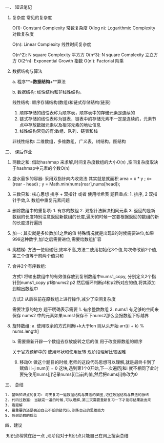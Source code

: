 一、 知识笔记

 1. 复杂度 常见的复杂度

    O(1): Constant Complexity 常数复杂度
    O(log n): Logarithmic Complexity 对数复杂度 

    O(n): Linear Complexity 线性时间复杂度 

    O(n^2): N square Complexity 平⽅方
    O(n^3): N square Complexity ⽴立⽅方
    O(2^n): Exponential Growth 指数
    O(n!): Factorial 阶乘 

 2. 数据结构与算法

    a. 程序**=**数据结构**+**算法

    b. 数据结构: 线性结构和非线性结构。

    线性结构: 顺序存储结构(数组)和链式存储结构(链表)

    1. 顺序存储的线性表称为顺序表，顺序表中的存储元素是连续的
    2. 链式存储的线性表称为链表，链表中的存储元素不一定是连续的，元素节点中存放数据元素以及相邻元素的地址信息
    3. 线性结构常见的有:数组、队列、链表和栈

    非线性结构: 二维数组，多维数组，广义表，树结构，图结构

二、 课后作业

 1. 两数之和: 借助hashmap 来求解,时间复杂度数组的大小O(n) ,空间复杂度取决于hashmap中元素的个数O(n)

 2. 盛水最多的容器: 采用双指针向内收敛法 其实就是就面积 area = x * y ; x= (rear - head) ; y = Math.min(nums[rear],nums[head]);

 3. 三数只和: 核心思想 排序 + 双指针 或者 使用哈希表 题目重点: 1. 排序, 2 双指针手敛,3. 数组中重复元素问题

 4. 删除数组中的重复项: 1. 有序的数组 2. 双指针法解决相同元素 3. 返回的是新数组的长度特别注意返回新数组的长度,遍历的时候一定要根据返回的数组的新的长度进行遍历

 5. 加一: 其实就是多位数加1之后的值 特殊情况就是出现9的时候需要进位,如果999这种数字,加1之后需要进位,需要给数组扩容

 6. 爬楼梯: 方法一使用递归,效率不高,方法二使用初始化3个值,每次修改前2个值,第三个值等于前两个值只和

 7. 合并2个有序数组: 

    方式1 将输出数组中的有效值存放到复制数组中nums1_copy, 分别定义2个指针到nums1_copy p1和nums2 p2  然后循环判断p1和p2所对应的值,将其添加到输出数组中

    方式2 从后往前在原数组上进行操作,减少了空间复杂度

    需要注意的地方 题干明确表示需要  1. 有序整数数组  2. nums1 有足够的空间来保存 nums2 中的元素如果nums1保存不下nums2那么会报数组下标越界

 8. 旋转数组: a. 使用取余的方式判断i+k大于len 则从头开始 arr[(i + k) % nums.length]

    b. 需要重新开辟一个数组去存放旋转之后的值 用于改变原数组的顺序 

    关于官方题解中的 使用环状和使用反转 现阶段理解比较困难

	9. 移动0: 做这个题目的时候,老师的这段代码思想可以理解,就是最终卡到了赋值 i!=j num[i] = 0 这块,遇到第1个0开始,下一次遍历j和i 就不相同了此时要先使用nums[j]记录nums[i]当前的值,然后把nums[i]修改为0

三、 总结

 	1. 基础知识点的复习: 每天复习一遍数据结构与算法的脑图,记住数据结构与算法的脉络
 	2. 代码过数遍: 当敲完一遍的时候,可以理解,第二天需要重新复习一下才能将结果敲出来
 	3. 看题解
 	4. 最重要的还是强迫自己不断的敲代码,训练自己的思维能力
 	5. 感谢助教的帮助

四、建议

​	知识点稍微在细一点 ,现阶段对于知识点只能自己在网上搜索总结

